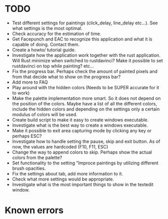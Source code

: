 # TODO

- Test different settings for paintings (click_delay, line_delay etc...). See what settings is the most optimal.
- Check accuracy for the estimation of time.
- Get Facepunch and EAC to recognize this application and what it is capable of doing. Contact them.
- Create a howto/ tutorial guide.
- Investigate how the application work together with the rust application. Will Rust minimize when switched to rustdavinci? Make it possible to set rustdavinci on top while painting? etc...
- Fix the progress bar. Perhaps check the amount of painted pixels and from that decide what to show on the progress bar?
- Add more to FAQ
- Play around with the hidden colors (Needs to be SUPER accurate for it to work)
- Make the palette implementation more smart. So it does not depend on the position of the colors. Maybe have a list of all the different colors, include the hidden colors and depending on the settings only a certain modulus of colors will be used.
- Create build script to make it easy to create windows executable.
- Investigate what is the best way to create a windows executable.
- Make it possible to exit area capturing mode by clicking any key or perhaps ESC?
- Investigate how to handle setting the pause, skip and exit button. As of now, the values are hardcoded (F10, F11, ESC)
- Change the way to append colors to skip. Perhaps show the actual colors from the palette?
- Set functionality to the setting "Improce paintings by utilizing different brush opacities.
- Fix the settings about tab, add more information to it.
- Check what more settings would be appropriate.
- Investigate what is the most important things to show in the textedit window.


# Known errors
